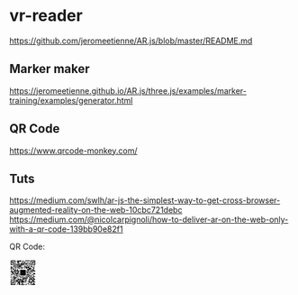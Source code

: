 # vr-reader
https://github.com/jeromeetienne/AR.js/blob/master/README.md

## Marker maker
https://jeromeetienne.github.io/AR.js/three.js/examples/marker-training/examples/generator.html

## QR Code
https://www.qrcode-monkey.com/

## Tuts
https://medium.com/swlh/ar-js-the-simplest-way-to-get-cross-browser-augmented-reality-on-the-web-10cbc721debc
https://medium.com/@nicolcarpignoli/how-to-deliver-ar-on-the-web-only-with-a-qr-code-139bb90e82f1


QR Code:

<img src="https://raw.githubusercontent.com/jtrcarlos/vr-reader/master/qr-code.png" width="48">
